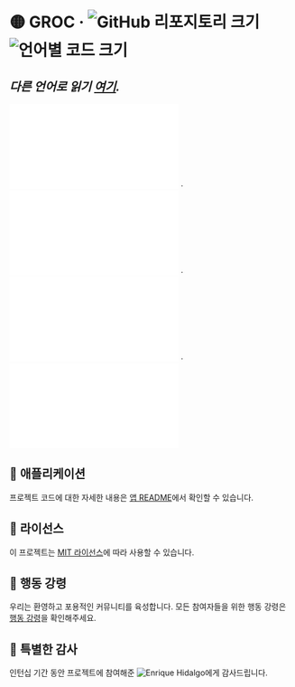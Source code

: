 # 🟡 GROC &middot; ![GitHub 리포지토리 크기][1] ![언어별 코드 크기][2]

## _다른 언어로 읽기 [여기](./)._

![🇦🇩 카탈로니아어][3] ·
![🇬🇧 영어][4] ·
![🇯🇵 일본어][5] ·
![🇪🇸 스페인어][6]

## 🚀 애플리케이션

프로젝트 코드에 대한 자세한 내용은 [앱 README](../../app/README.md)에서 확인할 수 있습니다.

## 📃 라이선스

이 프로젝트는 [MIT 라이선스](../../LICENSE)에 따라 사용할 수 있습니다.

## 🤝 행동 강령

우리는 환영하고 포용적인 커뮤니티를 육성합니다. 모든 참여자들을 위한 행동 강령은
[행동 강령](../../CODE_OF_CONDUCT.md)을 확인해주세요.

## 🙏 특별한 감사

인턴십 기간 동안 프로젝트에 참여해준 ![Enrique Hidalgo][7]에게 감사드립니다.

[1]: https://img.shields.io/github/repo-size/sergih28/groc?style=for-the-badge&logo=github&label=Repo&labelColor=333&color=6cc644
[2]: https://img.shields.io/github/languages/code-size/sergih28/groc?style=for-the-badge&logo=visualstudiocode&label=Code&labelColor=0078d7&color=gray
[3]: ./README.cat.md
[4]: ../../README.md
[5]: ./README.jp.md
[6]: ./README.es.md
[7]: https://github.com/ehdlg
